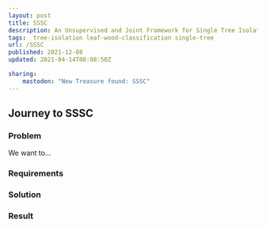 ```yaml
---
layout: post
title: SSSC
description: An Unsupervised and Joint Framework for Single Tree Isolation  and Leaf-wood Classification
tags:  tree-isolation leaf-wood-classification single-tree
url: /SSSC
published: 2021-12-08
updated: 2021-04-14T08:08:50Z

sharing:
    mastodon: "New Treasure found: SSSC"
---
```


## Journey to SSSC

### Problem

We want to... 

### Requirements

### Solution

### Result